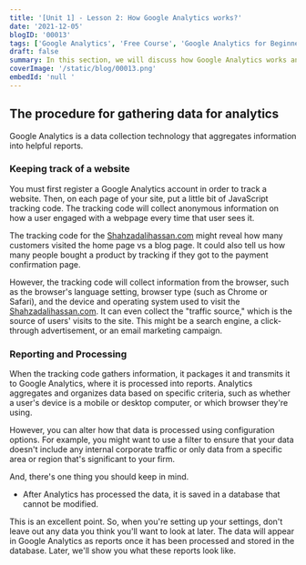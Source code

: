 ```yaml
---
title: '[Unit 1] - Lesson 2: How Google Analytics works?'
date: '2021-12-05'
blogID: '00013'
tags: ['Google Analytics', 'Free Course', 'Google Analytics for Beginners']
draft: false
summary: In this section, we will discuss how Google Analytics works and how to setup a GA account. Universal analytics tracking code, overview of reporting and processing.
coverImage: '/static/blog/00013.png'
embedId: 'null '
---
```


## The procedure for gathering data for analytics

Google Analytics is a data collection technology that aggregates information into helpful reports.

### Keeping track of a website

You must first register a Google Analytics account in order to track a website. Then, on each page of your site, put a little bit of JavaScript tracking code. The tracking code will collect anonymous information on how a user engaged with a webpage every time that user sees it.

The tracking code for the [Shahzadalihassan.com](/) might reveal how many customers visited the home page vs a blog page. It could also tell us how many people bought a product by tracking if they got to the payment confirmation page.

However, the tracking code will collect information from the browser, such as the browser's language setting, browser type (such as Chrome or Safari), and the device and operating system used to visit the [Shahzadalihassan.com](/). It can even collect the "traffic source," which is the source of users' visits to the site. This might be a search engine, a click-through advertisement, or an email marketing campaign.

### Reporting and Processing

When the tracking code gathers information, it packages it and transmits it to Google Analytics, where it is processed into reports. Analytics aggregates and organizes data based on specific criteria, such as whether a user's device is a mobile or desktop computer, or which browser they're using.

However, you can alter how that data is processed using configuration options. For example, you might want to use a filter to ensure that your data doesn't include any internal corporate traffic or only data from a specific area or region that's significant to your firm.

And, there's one thing you should keep in mind.

- After Analytics has processed the data, it is saved in a database that cannot be modified.

This is an excellent point. So, when you're setting up your settings, don't leave out any data you think you'll want to look at later. The data will appear in Google Analytics as reports once it has been processed and stored in the database. Later, we'll show you what these reports look like.
